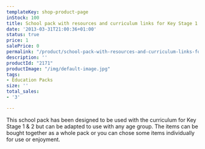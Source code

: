 ```yaml
---
templateKey: shop-product-page
inStock: 100
title: School pack with resources and curriculum links for Key Stage 1 and 2
date: '2013-03-31T21:00:36+01:00'
status: true
price: 1
salePrice: 0
permalink: "/product/school-pack-with-resources-and-curriculum-links-for-key-stage-1-and-2"
description: ''
productId: "2171"
productImage: "/img/default-image.jpg"
tags:
- Education Packs
size: ''
total_sales:
- '3'

---
```

This school pack has been designed to be used with the curriculum for Key Stage 1 &amp; 2 but can be adapted to use with any age group. The items can be bought together as a whole pack or you can chose some items individually for use or enjoyment.